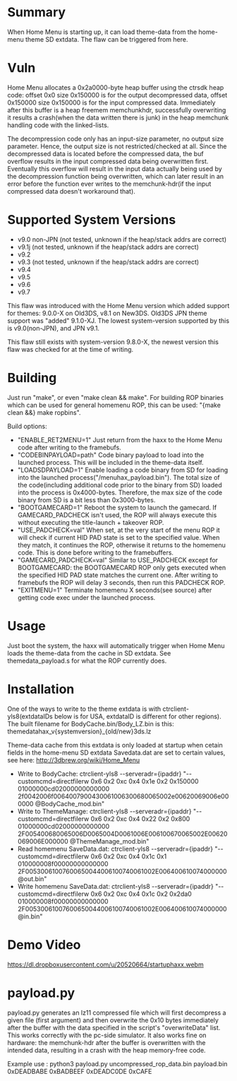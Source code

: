 # Summary
When Home Menu is starting up, it can load theme-data from the home-menu theme SD extdata. The flaw can be triggered from here.

# Vuln
Home Menu allocates a 0x2a0000-byte heap buffer using the ctrsdk heap code: offset 0x0 size 0x150000 is for the output decompressed data, offset 0x150000 size 0x150000 is for the input compressed data. Immediately after this buffer is a heap freemem memchunkhdr, successfully overwriting it results a crash(when the data written there is junk) in the heap memchunk handling code with the linked-lists.

The decompression code only has an input-size parameter, no output size parameter. Hence, the output size is not restricted/checked at all. Since the decompressed data is located before the compressed data, the buf overflow results in the input compressed data being overwritten first. Eventually this overflow will result in the input data actually being used by the decompression function being overwritten, which can later result in an error before the function ever writes to the memchunk-hdr(if the input compressed data doesn't workaround that).

# Supported System Versions
* v9.0 non-JPN (not tested, unknown if the heap/stack addrs are correct)
* v9.1j (not tested, unknown if the heap/stack addrs are correct)
* v9.2
* v9.3 (not tested, unknown if the heap/stack addrs are correct)
* v9.4
* v9.5
* v9.6
* v9.7

This flaw was introduced with the Home Menu version which added support for themes: 9.0.0-X on Old3DS, v8.1 on New3DS. Old3DS JPN theme support was "added" 9.1.0-XJ. The lowest system-version supported by this is v9.0(non-JPN), and JPN v9.1.

This flaw still exists with system-version 9.8.0-X, the newest version this flaw was checked for at the time of writing.

# Building
Just run "make", or even "make clean && make". For building ROP binaries which can be used for general homemenu ROP, this can be used: "{make clean &&} make ropbins".

Build options:
* "ENABLE_RET2MENU=1" Just return from the haxx to the Home Menu code after writing to the framebufs.
* "CODEBINPAYLOAD=path" Code binary payload to load into the launched process. This will be included in the theme-data itself.
* "LOADSDPAYLOAD=1" Enable loading a code binary from SD for loading into the launched process("/menuhax_payload.bin"). The total size of the code(including additional code prior to the binary from SD) loaded into the process is 0x4000-bytes. Therefore, the max size of the code binary from SD is a bit less than 0x3000-bytes.
* "BOOTGAMECARD=1" Reboot the system to launch the gamecard. If GAMECARD_PADCHECK isn't used, the ROP will always execute this without executing the title-launch + takeover ROP.
* "USE_PADCHECK=val" When set, at the very start of the menu ROP it will check if current HID PAD state is set to the specified value. When they match, it continues the ROP, otherwise it returns to the homemenu code. This is done before writing to the framebuffers.
* "GAMECARD_PADCHECK=val" Similar to USE_PADCHECK except for BOOTGAMECARD: the BOOTGAMECARD ROP only gets executed when the specified HID PAD state matches the current one. After writing to framebufs the ROP will delay 3 seconds, then run this PADCHECK ROP.
* "EXITMENU=1" Terminate homemenu X seconds(see source) after getting code exec under the launched process.

# Usage
Just boot the system, the haxx will automatically trigger when Home Menu loads the theme-data from the cache in SD extdata. See themedata_payload.s for what the ROP currently does.

# Installation
One of the ways to write to the theme extdata is with ctrclient-yls8(extdataIDs below is for USA, extdataID is different for other regions). The built filename for BodyCache.bin/Body_LZ.bin is this: themedatahax_v{systemversion}_{old/new}3ds.lz

Theme-data cache from this extdata is only loaded at startup when cetain fields in the home-menu SD extdata Savedata.dat are set to certain values, see here: http://3dbrew.org/wiki/Home_Menu

* Write to BodyCache: ctrclient-yls8 --serveradr={ipaddr} "--customcmd=directfilerw 0x6 0x2 0xc 0x4 0x1e 0x2 0x150000 01000000cd02000000000000 2f0042006f0064007900430061006300680065002e00620069006e000000 @BodyCache_mod.bin"
* Write to ThemeManage: ctrclient-yls8 --serveradr={ipaddr} "--customcmd=directfilerw 0x6 0x2 0xc 0x4 0x22 0x2 0x800 01000000cd02000000000000 2F005400680065006D0065004D0061006E006100670065002E00620069006E000000 @ThemeManage_mod.bin"
* Read homemenu SaveData.dat: ctrclient-yls8 --serveradr={ipaddr} "--customcmd=directfilerw 0x6 0x2 0xc 0x4 0x1c 0x1 010000008f00000000000000 2F00530061007600650044006100740061002E006400610074000000 @out.bin"
* Write homemenu SaveData.dat: ctrclient-yls8 --serveradr={ipaddr} "--customcmd=directfilerw 0x6 0x2 0xc 0x4 0x1c 0x2 0x2da0 010000008f00000000000000  2F00530061007600650044006100740061002E006400610074000000 @in.bin"

# Demo Video
https://dl.dropboxusercontent.com/u/20520664/startuphaxx.webm

# payload.py
payload.py generates an lz11 compressed file which will first decompress a given file (first argument) and then overwrite the 0x10 bytes immediately after the buffer with the data specified in the script's "overwriteData" list.
This works correctly with the pc-side simulator. It also works fine on hardware: the memchunk-hdr after the buffer is overwritten with the intended data, resulting in a crash with the heap memory-free code.

Example use :
	python3 payload.py uncompressed_rop_data.bin payload.bin 0xDEADBABE 0xBADBEEF 0xDEADC0DE 0xCAFE
